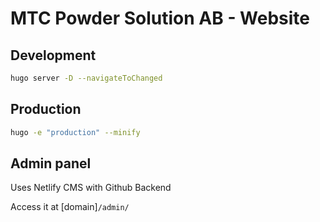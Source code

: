 # MTC Powder Solution AB - Website


## Development
```bash
hugo server -D --navigateToChanged
```

## Production
```bash
hugo -e "production" --minify
```

## Admin panel
Uses Netlify CMS with Github Backend

Access it at [domain]```/admin/```

